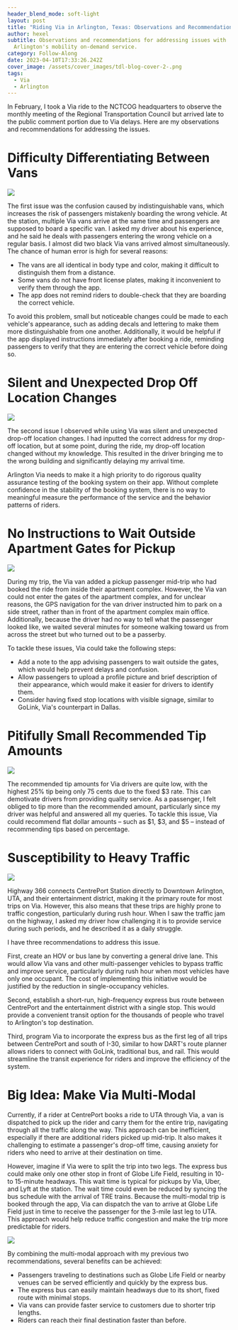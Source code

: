```yaml
---
header_blend_mode: soft-light
layout: post
title: "Riding Via in Arlington, Texas: Observations and Recommendations"
author: hexel
subtitle: Observations and recommendations for addressing issues with
  Arlington's mobility on-demand service.
category: Follow-Along
date: 2023-04-10T17:33:26.242Z
cover_image: /assets/cover_images/tdl-blog-cover-2-.png
tags:
  - Via
  - Arlington
---
```

In February, I took a Via ride to the NCTCOG headquarters to observe the monthly meeting of the Regional Transportation Council but arrived late to the public comment portion due to Via delays. Here are my observations and recommendations for addressing the issues.

# Difficulty Differentiating Between Vans

![](/assets/cover_images/boarding-via-at-centreport.jpg)

The first issue was the confusion caused by indistinguishable vans, which increases the risk of passengers mistakenly boarding the wrong vehicle. At the station, multiple Via vans arrive at the same time and passengers are supposed to board a specific van. I asked my driver about his experience, and he said he deals with passengers entering the wrong vehicle on a regular basis. I almost did two black Via vans arrived almost simultaneously. The chance of human error is high for several reasons:

* The vans are all identical in body type and color, making it difficult to distinguish them from a distance.
* Some vans do not have front license plates, making it inconvenient to verify them through the app.
* The app does not remind riders to double-check that they are boarding the correct vehicle.

To avoid this problem, small but noticeable changes could be made to each vehicle's appearance, such as adding decals and lettering to make them more distinguishable from one another. Additionally, it would be helpful if the app displayed instructions immediately after booking a ride, reminding passengers to verify that they are entering the correct vehicle before doing so.

# Silent and Unexpected Drop Off Location Changes

![](/assets/cover_images/arlington-via-requested-vs-actual.jpg)

The second issue I observed while using Via was silent and unexpected drop-off location changes. I had inputted the correct address for my drop-off location, but at some point, during the ride, my drop-off location changed without my knowledge. This resulted in the driver bringing me to the wrong building and significantly delaying my arrival time.

Arlington Via needs to make it a high priority to do rigorous quality assurance testing of the booking system on their app. Without complete confidence in the stability of the booking system, there is no way to meaningful measure the performance of the service and the behavior patterns of riders.

# No Instructions to Wait Outside Apartment Gates for Pickup

![](/assets/cover_images/via-waiting-at-apartment.jpg)

During my trip, the Via van added a pickup passenger mid-trip who had booked the ride from inside their apartment complex. However, the Via van could not enter the gates of the apartment complex, and for unclear reasons, the GPS navigation for the van driver instructed him to park on a side street, rather than in front of the apartment complex main office. Additionally, because the driver had no way to tell what the passenger looked like, we waited several minutes for someone walking toward us from across the street but who turned out to be a passerby.

To tackle these issues, Via could take the following steps:

* Add a note to the app advising passengers to wait outside the gates, which would help prevent delays and confusion.
* Allow passengers to upload a profile picture and brief description of their appearance, which would make it easier for drivers to identify them.
* Consider having fixed stop locations with visible signage, similar to GoLink, Via's counterpart in Dallas.

# Pitifully Small Recommended Tip Amounts

![](/assets/cover_images/via-vs-lyft-tips.jpg)

The recommended tip amounts for Via drivers are quite low, with the highest 25% tip being only 75 cents due to the fixed $3 rate. This can demotivate drivers from providing quality service. As a passenger, I felt obliged to tip more than the recommended amount, particularly since my driver was helpful and answered all my queries. To tackle this issue, Via could recommend flat dollar amounts – such as $1, $3, and $5 – instead of recommending tips based on percentage.

# Susceptibility to Heavy Traffic

![](/assets/cover_images/via-dependent-on-highway-360.jpg)

Highway 366 connects CentrePort Station directly to Downtown Arlington, UTA, and their entertainment district, making it the primary route for most trips on Via. However, this also means that these trips are highly prone to traffic congestion, particularly during rush hour. When I saw the traffic jam on the highway, I asked my driver how challenging it is to provide service during such periods, and he described it as a daily struggle.

I have three recommendations to address this issue.

First, create an HOV or bus lane by converting a general drive lane. This would allow Via vans and other multi-passenger vehicles to bypass traffic and improve service, particularly during rush hour when most vehicles have only one occupant. The cost of implementing this initiative would be justified by the reduction in single-occupancy vehicles.

Second, establish a short-run, high-frequency express bus route between CentrePort and the entertainment district with a single stop. This would provide a convenient transit option for the thousands of people who travel to Arlington's top destination.

Third, program Via to incorporate the express bus as the first leg of all trips between CentrePort and south of I-30, similar to how DART's route planner allows riders to connect with GoLink, traditional bus, and rail. This would streamline the transit experience for riders and improve the efficiency of the system.

# Big Idea: Make Via Multi-Modal

Currently, if a rider at CentrePort books a ride to UTA through Via, a van is dispatched to pick up the rider and carry them for the entire trip, navigating through all the traffic along the way. This approach can be inefficient, especially if there are additional riders picked up mid-trip. It also makes it challenging to estimate a passenger's drop-off time, causing anxiety for riders who need to arrive at their destination on time.

However, imagine if Via were to split the trip into two legs. The express bus could make only one other stop in front of Globe Life Field, resulting in 10- to 15-minute headways. This wait time is typical for pickups by Via, Uber, and Lyft at the station. The wait time could even be reduced by syncing the bus schedule with the arrival of TRE trains. Because the multi-modal trip is booked through the app, Via can dispatch the van to arrive at Globe Life Field just in time to receive the passenger for the 3-mile last leg to UTA. This approach would help reduce traffic congestion and make the trip more predictable for riders.

![](/assets/arlington-brt-png)

By combining the multi-modal approach with my previous two recommendations, several benefits can be achieved:

* Passengers traveling to destinations such as Globe Life Field or nearby venues can be served efficiently and quickly by the express bus.
* The express bus can easily maintain headways due to its short, fixed route with minimal stops.
* Via vans can provide faster service to customers due to shorter trip lengths.
* Riders can reach their final destination faster than before.